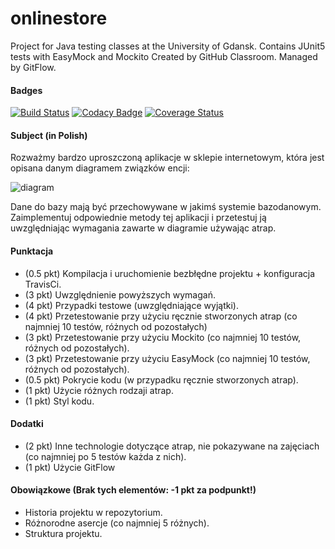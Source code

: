 # onlinestore

Project for Java testing classes at the University of Gdansk.
Contains JUnit5 tests with EasyMock and Mockito
Created by GitHub Classroom. Managed by GitFlow.

#### Badges

[![Build Status](https://travis-ci.com/testowanieaplikacjijavaug/projekt2-AChorostian.svg?token=FsWgJEToSjz6xeFyedzi&branch=master)](https://travis-ci.com/testowanieaplikacjijavaug/projekt2-AChorostian)
[![Codacy Badge](https://api.codacy.com/project/badge/Grade/9932b0d3c5c04716821142681e0958e7)](https://www.codacy.com?utm_source=github.com&amp;utm_medium=referral&amp;utm_content=testowanieaplikacjijavaug/projekt2-AChorostian&amp;utm_campaign=Badge_Grade)
[![Coverage Status](https://coveralls.io/repos/github/AChorostian/projekt2-AChorostian/badge.svg?branch=master)](https://coveralls.io/github/AChorostian/projekt2-AChorostian?branch=master)

#### Subject (in Polish)

Rozważmy bardzo uproszczoną aplikacje w sklepie internetowym, która jest opisana danym diagramem związków encji: 

![diagram](https://raw.githubusercontent.com/testowanieaplikacjijavaug/projekt2-AChorostian/develop/erd.png?token=AX6sVTtcIfc60pIztf22NN5BRKBPaSHGks5cvYl-wA%3D%3D)

Dane do bazy mają być przechowywane w jakimś systemie bazodanowym. Zaimplementuj odpowiednie metody tej aplikacji i przetestuj ją uwzględniając wymagania zawarte w diagramie używając atrap.

#### Punktacja

  * (0.5 pkt) Kompilacja i uruchomienie bezbłędne projektu + konfiguracja TravisCi.
  * (3 pkt) Uwzględnienie powyższych wymagań.
  * (4 pkt) Przypadki testowe (uwzględniające wyjątki).
  * (4 pkt) Przetestowanie przy użyciu ręcznie stworzonych atrap (co najmniej 10 testów, różnych od pozostałych)
  * (3 pkt) Przetestowanie przy użyciu Mockito (co najmniej 10 testów, różnych od pozostałych).
  * (3 pkt) Przetestowanie przy użyciu EasyMock (co najmniej 10 testów, różnych od pozostałych).
  * (0.5 pkt) Pokrycie kodu (w przypadku ręcznie stworzonych atrap).
  * (1 pkt) Użycie różnych rodzaji atrap.
  * (1 pkt) Styl kodu.

#### Dodatki

  * (2 pkt) Inne technologie dotyczące atrap, nie pokazywane na zajęciach (co najmniej po 5 testów każda z nich).
  * (1 pkt) Użycie GitFlow

#### Obowiązkowe (Brak tych elementów: -1 pkt za podpunkt!)

  * Historia projektu w repozytorium.
  * Różnorodne asercje (co najmniej 5 różnych).
  * Struktura projektu.
